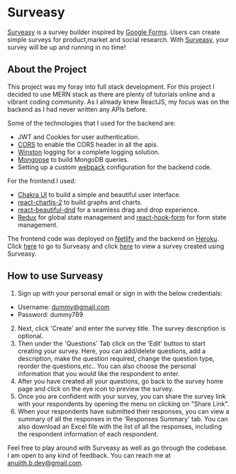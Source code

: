 # Surveasy

[Surveasy](https://its-surveasy.netlify.app/) is a survey builder inspired by [Google Forms](https://www.google.com/forms/about/). Users can create simple surveys for product,market and social research. With [Surveasy](https://its-surveasy.netlify.app/), your survey will be up and running in no time!

## About the Project
This project was my foray into full stack development. For this project I decided to use MERN stack as there are plenty of tutorials online and a vibrant coding community. As I already knew ReactJS, my focus was on the backend as I had never written any APIs before. 

Some of the technologies that I used for the backend are:
- JWT and Cookies for user authentication.
- [CORS](https://www.npmjs.com/package/cors) to enable the CORS header in all the apis.
- [Winston](https://www.npmjs.com/package/winston) logging for a complete logging solution.
- [Mongoose](https://www.npmjs.com/package/mongoose) to build MongoDB queries.
- Setting up a custom [webpack](https://www.npmjs.com/package/webpack) configuration for the backend code.

For the frontend I used:
- [Chakra UI](https://www.npmjs.com/package/@chakra-ui/react) to build a simple and beautiful user interface.
- [react-chartjs-2](https://www.npmjs.com/package/react-chartjs-2) to build graphs and charts.
- [react-beautiful-dnd](https://www.npmjs.com/package/react-beautiful-dnd) for a seamless drag and drop experience.
- [Redux](https://www.npmjs.com/package/redux) for global state management and [react-hook-form](https://www.npmjs.com/package/react-hook-form) for form state management.

The frontend code was deployed on [Netlify](https://www.netlify.com/) and the backend on [Heroku](https://www.heroku.com/). Click [here](https://its-surveasy.netlify.app/) to go to Surveasy and click [here](https://tinyurl.com/yem9shpn) to view a survey created using Surveasy.

## How to use Surveasy

1. Sign up with your personal email or sign in with the below credentials:
  - Username: dummy@gmail.com
  - Password: dummy789
2. Next, click 'Create' and enter the survey title. The survey description is optional.
3. Then under the 'Questions' Tab click on the 'Edit' button to start creating your survey. Here, you can add/delete questions, add a description, make the question required, change the question type, reorder the questions,etc.. You can also choose the personal information that you would like the respondent to enter.
4. After you have created all your questions, go back to the survey home page and click on the eye icon to preview the survey.
5. Once you are confident with your survey, you can share the survey link with your respondents by opening the menu on clicking on "Share Link". 
6. When your respondents have submitted their responses, you can view a summary of all the responses in the 'Responses Summary' tab. You can also download an Excel file with the list of all the responses, including the respondent information of each respondent.


Feel free to play around with Surveasy as well as go through the codebase. I am open to any kind of feedback. You can reach me at <anujith.b.dev@gmail.com>.
